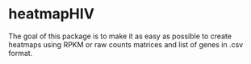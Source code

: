 #  heatmapHIV

The goal of this package is to make it as easy as possible to create heatmaps
using RPKM or raw counts matrices and list of genes in .csv format.
